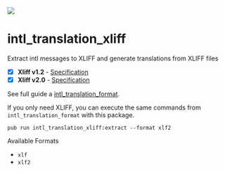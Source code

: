 
<img src="https://github.com/jamesblasco/intl_translation_format/blob/master/intl_translation_xliff/image_header.jpg?raw"/>

# intl_translation_xliff

Extract intl messages to XLIFF and generate translations from XLIFF files

- [X] **Xliff v1.2** - [Specification](http://docs.oasis-open.org/xliff/v1.2/os/xliff-core.html)
- [X] **Xliff v2.0** - [Specification](http://docs.oasis-open.org/xliff/xliff-core/v2.0/xliff-core-v2.0.html)

See full guide a [intl_translation_format](https://github.com/jamesblasco/intl_translation_format).

If you only need XLIFF, you can execute the same commands from `intl_translation_format` with this package.

`pub run intl_translation_xliff:extract --format xlf2`

Available Formats 
- `xlf`
- `xlf2`
